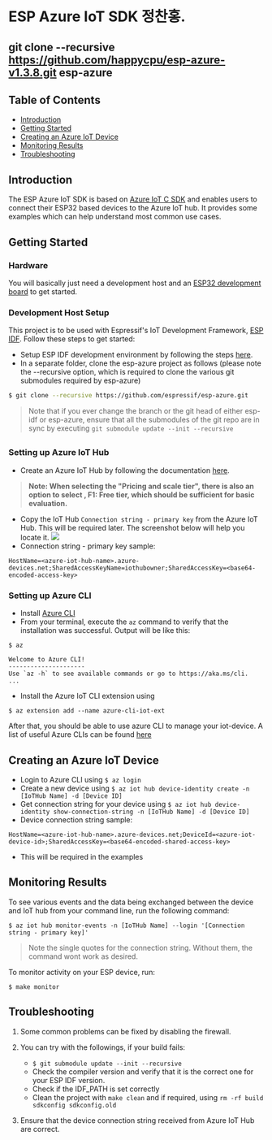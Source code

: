 # ESP Azure IoT SDK 정찬홍.

## git clone --recursive https://github.com/happycpu/esp-azure-v1.3.8.git esp-azure

## Table of Contents

- [Introduction](#introduction)
- [Getting Started](#get-started)
- [Creating an Azure IoT Device](#create-device)
- [Monitoring Results](#monitoring)
- [Troubleshooting](#troubleshooting)

## Introduction

<a name="introduction"></a>

The ESP Azure IoT SDK is based on [Azure IoT C SDK](https://github.com/Azure/azure-iot-sdk-c) and enables users to connect their ESP32 based devices to the Azure IoT hub. It provides some examples which can help understand most common use cases.

## Getting Started

<a name="get-started"></a>

### Hardware

You will basically just need a development host and an [ESP32 development board](https://www.espressif.com/en/products/hardware/development-boards) to get started.

### Development Host Setup

This project is to be used with Espressif's IoT Development Framework, [ESP IDF](https://github.com/espressif/esp-idf). Follow these steps to get started:

- Setup ESP IDF development environment by following the steps [here](https://docs.espressif.com/projects/esp-idf/en/latest/get-started/index.html).
- In a separate folder, clone the esp-azure project as follows (please note the --recursive option, which is required to clone the various git submodules required by esp-azure)

``` bash
$ git clone --recursive https://github.com/espressif/esp-azure.git
```

> Note that if you ever change the branch or the git head of either esp-idf or esp-azure, ensure that all the submodules of the git repo are in sync by executing `git submodule update --init --recursive`

##

### Setting up Azure IoT Hub

- Create an Azure IoT Hub by following the documentation [here](https://docs.microsoft.com/en-us/azure/iot-hub/iot-hub-create-through-portal).

> **Note: When selecting the "Pricing and scale tier", there is also an option to select , F1: Free tier, which should be sufficient for basic evaluation.**

- Copy the IoT Hub `Connection string - primary key` from the Azure IoT Hub. This will be required later. The screenshot below will help you locate it.
![](doc/_static/connection_string.png)
- Connection string - primary key sample:

```
HostName=<azure-iot-hub-name>.azure-devices.net;SharedAccessKeyName=iothubowner;SharedAccessKey=<base64-encoded-access-key>
```

### Setting up Azure CLI

- Install [Azure CLI](https://docs.microsoft.com/en-us/cli/azure/install-azure-cli?view=azure-cli-latest)
- From your terminal, execute the `az` command to verify that the installation was successful. Output will be like this:

```
$ az

Welcome to Azure CLI!
---------------------
Use `az -h` to see available commands or go to https://aka.ms/cli.
...
```

- Install the Azure IoT CLI extension using

`$ az extension add --name azure-cli-iot-ext`

After that, you should be able to use azure CLI to manage your iot-device. A list of useful Azure CLIs can be found [here](doc/azure_cli_iot_hub.md) 

## Creating an Azure IoT Device

<a name="create-device"></a>

- Login to Azure CLI using `$ az login`
- Create a new device using `$ az iot hub device-identity create -n [IoTHub Name] -d [Device ID]`
- Get connection string for your device using `$ az iot hub device-identity show-connection-string -n [IoTHub Name] -d [Device ID]`
- Device connection string sample:

```
HostName=<azure-iot-hub-name>.azure-devices.net;DeviceId=<azure-iot-device-id>;SharedAccessKey=<base64-encoded-shared-access-key>
```

- This will be required in the examples



## Monitoring Results

<a name="monitoring"></a>

To see various events and the data being exchanged between the device and IoT hub from your command line, run the following command:

 `$ az iot hub monitor-events -n [IoTHub Name] --login '[Connection string - primary key]'`
 
 > Note the single quotes for the connection string. Without them, the command wont work as desired.
 
To monitor activity on your ESP device, run:

 `$ make monitor`

## Troubleshooting
<a name="troubleshooting"></a>

1. Some common problems can be fixed by disabling the firewall.

2. You can try with the followings, if your build fails:
	- `$ git submodule update --init --recursive`
	- Check the compiler version and verify that it is the correct one for your ESP IDF version.
	- Check if the IDF_PATH is set correctly
	- Clean the project with `make clean` and if required, using `rm -rf build sdkconfig sdkconfig.old`
	
3. Ensure that the device connection string received from Azure IoT Hub are correct.
